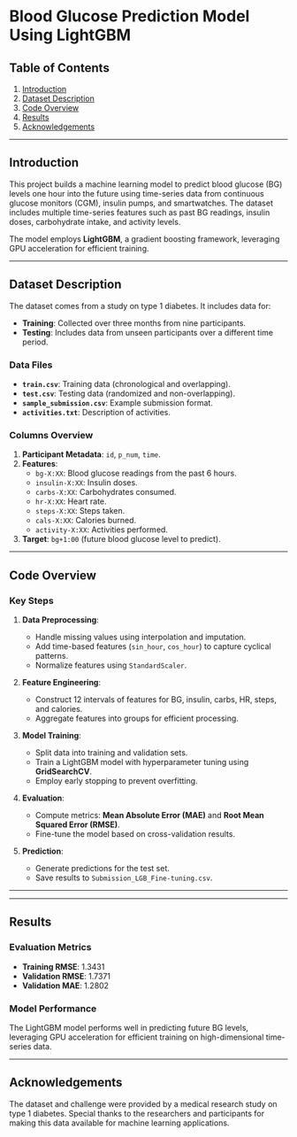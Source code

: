 # Blood Glucose Prediction Model Using LightGBM

## Table of Contents

1.  [Introduction](#introduction)
2.  [Dataset Description](#dataset-description)
3.  [Code Overview](#code-overview)
4.  [Results](#results)
5.  [Acknowledgements](#acknowledgements)

----------

## Introduction

This project builds a machine learning model to predict blood glucose (BG) levels one hour into the future using time-series data from continuous glucose monitors (CGM), insulin pumps, and smartwatches. The dataset includes multiple time-series features such as past BG readings, insulin doses, carbohydrate intake, and activity levels.

The model employs **LightGBM**, a gradient boosting framework, leveraging GPU acceleration for efficient training.

----------

## Dataset Description

The dataset comes from a study on type 1 diabetes. It includes data for:

-   **Training**: Collected over three months from nine participants.
-   **Testing**: Includes data from unseen participants over a different time period.

### Data Files

-   **`train.csv`**: Training data (chronological and overlapping).
-   **`test.csv`**: Testing data (randomized and non-overlapping).
-   **`sample_submission.csv`**: Example submission format.
-   **`activities.txt`**: Description of activities.

### Columns Overview

1.  **Participant Metadata**: `id`, `p_num`, `time`.
2.  **Features**:
    -   `bg-X:XX`: Blood glucose readings from the past 6 hours.
    -   `insulin-X:XX`: Insulin doses.
    -   `carbs-X:XX`: Carbohydrates consumed.
    -   `hr-X:XX`: Heart rate.
    -   `steps-X:XX`: Steps taken.
    -   `cals-X:XX`: Calories burned.
    -   `activity-X:XX`: Activities performed.
3.  **Target**: `bg+1:00` (future blood glucose level to predict).

----------

## Code Overview

### Key Steps

1.  **Data Preprocessing**:
    
    -   Handle missing values using interpolation and imputation.
    -   Add time-based features (`sin_hour`, `cos_hour`) to capture cyclical patterns.
    -   Normalize features using `StandardScaler`.
2.  **Feature Engineering**:
    
    -   Construct 12 intervals of features for BG, insulin, carbs, HR, steps, and calories.
    -   Aggregate features into groups for efficient processing.
3.  **Model Training**:
    
    -   Split data into training and validation sets.
    -   Train a LightGBM model with hyperparameter tuning using **GridSearchCV**.
    -   Employ early stopping to prevent overfitting.
4.  **Evaluation**:
    
    -   Compute metrics: **Mean Absolute Error (MAE)** and **Root Mean Squared Error (RMSE)**.
    -   Fine-tune the model based on cross-validation results.
5.  **Prediction**:
    
    -   Generate predictions for the test set.
    -   Save results to `Submission_LGB_Fine-tuning.csv`.

----------


----------

## Results

### Evaluation Metrics

-   **Training RMSE**: 1.3431
-   **Validation RMSE**: 1.7371
-   **Validation MAE**: 1.2802

### Model Performance

The LightGBM model performs well in predicting future BG levels, leveraging GPU acceleration for efficient training on high-dimensional time-series data.

----------

## Acknowledgements

The dataset and challenge were provided by a medical research study on type 1 diabetes. Special thanks to the researchers and participants for making this data available for machine learning applications.
